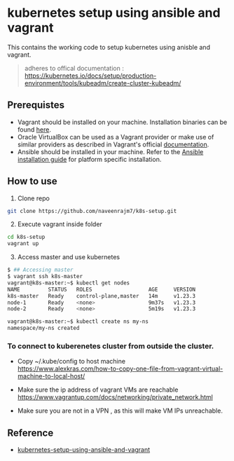 # kubernetes setup using ansible and vagrant

This contains the working code to setup kubernetes using anisble and vagrant.

> adheres to offical documentation : https://kubernetes.io/docs/setup/production-environment/tools/kubeadm/create-cluster-kubeadm/

## Prerequistes
* Vagrant should be installed on your machine. Installation binaries can be found [here](https://www.vagrantup.com/downloads.html).
* Oracle VirtualBox can be used as a Vagrant provider or make use of similar providers as described in Vagrant's official [documentation](https://www.vagrantup.com/docs/providers/).
* Ansible should be installed in your machine. Refer to the [Ansible installation guide](https://docs.ansible.com/ansible/latest/installation_guide/intro_installation.html) for platform specific installation.

## How to use

1. Clone repo
```bash
git clone https://github.com/naveenrajm7/k8s-setup.git
```

2. Execute vagrant inside folder
```bash
cd k8s-setup
vagrant up
```

3. Access master and use kubernetes
```bash
$ ## Accessing master
$ vagrant ssh k8s-master
vagrant@k8s-master:~$ kubectl get nodes
NAME         STATUS   ROLES                  AGE     VERSION
k8s-master   Ready    control-plane,master   14m     v1.23.3
node-1       Ready    <none>                 9m37s   v1.23.3
node-2       Ready    <none>                 5m19s   v1.23.3

vagrant@k8s-master:~$ kubectl create ns my-ns
namespace/my-ns created
```


### To connect to kuberenetes cluster from outside the cluster.

* Copy ~/.kube/config to host machine  
https://www.alexkras.com/how-to-copy-one-file-from-vagrant-virtual-machine-to-local-host/

* Make sure the ip address of vagrant VMs are reachable
https://www.vagrantup.com/docs/networking/private_network.html

* Make sure you are not in a VPN , as this will make VM IPs unreachable.


## Reference

* [kubernetes-setup-using-ansible-and-vagrant](https://kubernetes.io/blog/2019/03/15/kubernetes-setup-using-ansible-and-vagrant/)

